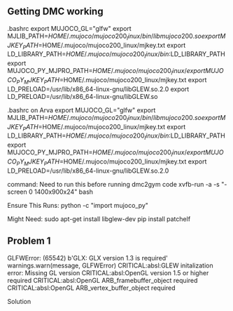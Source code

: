 ## Getting DMC working

.bashrc
export MUJOCO_GL="glfw"
export MJLIB_PATH=$HOME/.mujoco/mujoco200_linux/bin/libmujoco200.so
export MJKEY_PATH=$HOME/.mujoco/mujoco200_linux/mjkey.txt
export LD_LIBRARY_PATH=$HOME/.mujoco/mujoco200_linux/bin:$LD_LIBRARY_PATH
export MUJOCO_PY_MJPRO_PATH=$HOME/.mujoco/mujoco200_linux/
export MUJOCO_PY_MJKEY_PATH=$HOME/.mujoco/mujoco200_linux/mjkey.txt
export LD_PRELOAD=/usr/lib/x86_64-linux-gnu/libGLEW.so.2.0
export LD_PRELOAD=/usr/lib/x86_64-linux-gnu/libGLEW.so 

.bashrc on Arva
export MUJOCO_GL="glfw"
export MJLIB_PATH=$HOME/.mujoco/mujoco200_linux/bin/libmujoco200.so
export MJKEY_PATH=$HOME/.mujoco/mujoco200_linux/mjkey.txt
export LD_LIBRARY_PATH=$HOME/.mujoco/mujoco200_linux/bin:$LD_LIBRARY_PATH
export MUJOCO_PY_MJPRO_PATH=$HOME/.mujoco/mujoco200_linux/
export MUJOCO_PY_MJKEY_PATH=$HOME/.mujoco/mujoco200_linux/mjkey.txt
export LD_PRELOAD=/usr/lib/x86_64-linux-gnu/libGLEW.so.2.0

command:
Need to run this before running dmc2gym code
xvfb-run -a -s "-screen 0 1400x900x24" bash

Ensure This Runs:
python -c "import mujoco_py"

Might Need:
sudo apt-get install libglew-dev
pip install patchelf

## Problem 1
GLFWError: (65542) b'GLX: GLX version 1.3 is required'
  warnings.warn(message, GLFWError)
CRITICAL:absl:GLEW initalization error: Missing GL version
CRITICAL:absl:OpenGL version 1.5 or higher required
CRITICAL:absl:OpenGL ARB_framebuffer_object required
CRITICAL:absl:OpenGL ARB_vertex_buffer_object required

Solution